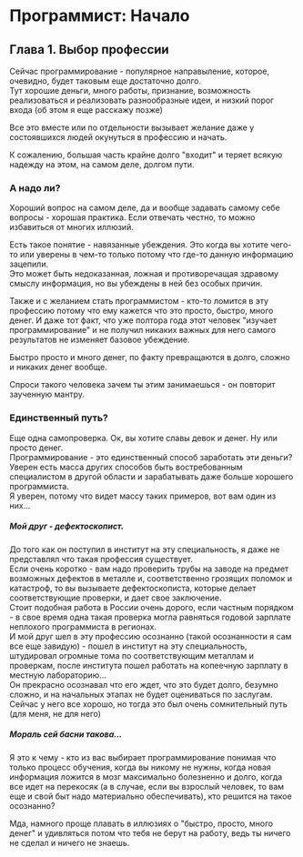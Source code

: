 # Программист: Начало

## Глава 1. Выбор профессии

Сейчас программирование - популярное направыление, которое, очевидно, будет таковым еще достаточно долго.  
Тут хорошие деньги, много работы, признание, возможность реализоваться и реализовать разнообразные идеи, и низкий порог входа (об этом я еще расскажу позже)  

Все это вместе или по отдельности вызывает желание даже у состоявшихся людей окунуться в профессию и начать.

К сожалению, большая часть крайне долго "входит" и теряет всякую надежду на этом, на самом деле, долгом пути.  

### А надо ли?

Хороший вопрос на самом деле, да и вообще задавать самому себе вопросы - хорошая практика.
Если отвечать честно, то можно избавиться от многих иллюзий.  

Есть такое понятие - навязанные убеждения. Это когда вы хотите чего-то или уверены в чем-то только потому что где-то данную информацию зацепили.  
Это может быть недоказанная, ложная и противоречащая здравому смыслу информация, но вы убеждены в ней без особых причин.  

Также и с желанием стать программистом - кто-то ломится в эту профессию потому что ему кажется что это просто, быстро, много денег.
И даже тот факт, что уже полтора года этот человек "изучает программирование" и не получил никаких важных для него самого результатов не изменяет базовое убеждение.  

Быстро просто и много денег, по факту превращаются в долго, сложно и никаких денег вообще.  

Спроси такого человека зачем ты этим занимаешься - он повторит заученную мантру.  

### Единственный путь?

Еще одна самопроверка. Ок, вы хотите славы девок и денег. Ну или просто денег.  
Программирование - это единственный способ заработать эти деньги?  
Уверен есть масса других способов быть востребованным специалистом в другой области и зарабатывать даже больше хорошего программиста.  
Я уверен, потому что видет массу таких примеров, вот вам один из них...

##### Мой друг - дефектоскопист.  
До того как он поступил в институт на эту специальность, я даже не представлял что такая профессия существует.  
Если очень коротко - вам надо проверить трубы на заводе на предмет возможных дефектов в металле и, соответственно грозящих поломок и катастроф, то вы вызываете дефектоскописта, которые делает соответствующие проверки, и дает свое заключение.  
Стоит подобная работа в России очень дорого, если частным порядком - в свое время одна такая проверка могла равняться годовой зарплате неплохого программиста в регионах.  
И мой друг шел в эту профессию осознанно (такой осознанности я сам все еще завидую) - пошел в институт на эту специальность, штудировал огромные тома по соответствующим металлам и проверкам, после института пошел работать на копеечную зарплату в местную лабораторию...  
Он прекрасно осознавал что его ждет, что это будет долго, безумно сложно, и на начальных этапах не будет оцениваться по заслугам.  
Сейчас у него все хорошо, но тогда это был очень сомнительный путь (для меня, не для него)

##### Мораль сей басни такова...
Я это к чему - кто из вас выбирает программирование понимая что только процесс обучения, когда вы никому не нужны, когда новая информация ложится в мозг максимально болезненно и долго, когда все идет на перекосяк (а в случае, если вы взрослый человек, то вам еще и свой быт надо материально обеспечивать), кто решится на такое осознанно?

Мда, намного проще плавать в иллюзиях о "быстро, просто, много денег" и удивляться потом что тебя не берут на работу, ведь ты ничего не сделал и ничего не знаешь.  



